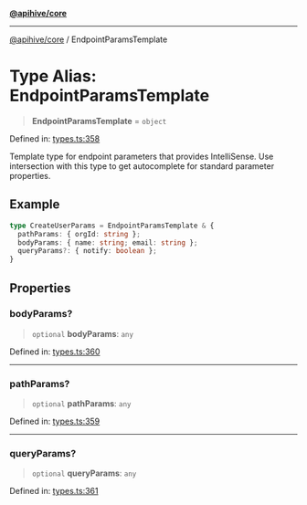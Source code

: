 [**@apihive/core**](../README.md)

***

[@apihive/core](../globals.md) / EndpointParamsTemplate

# Type Alias: EndpointParamsTemplate

> **EndpointParamsTemplate** = `object`

Defined in: [types.ts:358](https://github.com/cleverplatypus/apihive-core/blob/07013091b03a0f47e51724fb271d78c36a50ebbd/src/types.ts#L358)

Template type for endpoint parameters that provides IntelliSense.
Use intersection with this type to get autocomplete for standard parameter properties.

## Example

```ts
type CreateUserParams = EndpointParamsTemplate & {
  pathParams: { orgId: string };
  bodyParams: { name: string; email: string };
  queryParams?: { notify: boolean };
}
```

## Properties

### bodyParams?

> `optional` **bodyParams**: `any`

Defined in: [types.ts:360](https://github.com/cleverplatypus/apihive-core/blob/07013091b03a0f47e51724fb271d78c36a50ebbd/src/types.ts#L360)

***

### pathParams?

> `optional` **pathParams**: `any`

Defined in: [types.ts:359](https://github.com/cleverplatypus/apihive-core/blob/07013091b03a0f47e51724fb271d78c36a50ebbd/src/types.ts#L359)

***

### queryParams?

> `optional` **queryParams**: `any`

Defined in: [types.ts:361](https://github.com/cleverplatypus/apihive-core/blob/07013091b03a0f47e51724fb271d78c36a50ebbd/src/types.ts#L361)
